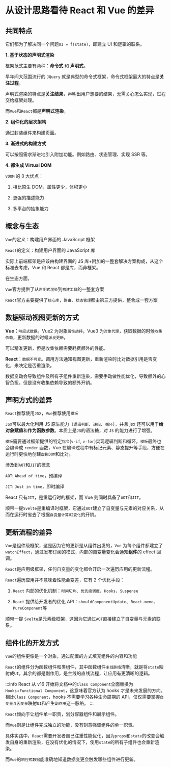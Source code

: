 # 从设计思路看待 React 和 Vue 的差异

## 共同特点

它们都为了解决同一个问题`UI = f(state)`，即建立 UI 和逻辑的联系。

**1. 基于状态的声明式渲染**

框架范式主要有两种：**命令式** 和 **声明式**。

早年间大范围流行的 `JQuery` 就是典型的命令式框架，命令式框架最大的特点是**关注过程**。

声明式渲染的特点是**关注结果**，声明出用户想要的结果，无需关心怎么实现，过程交给框架处理。

而`Vue`和`React`都是**声明式渲染**。

**2. 组件化的层次架构**

通过封装组件来构建页面。

**3. 渐进式的构建方式**

可以按照需求渐进地引入附加功能。例如路由、状态管理、实现 SSR 等。

**4. 都生成 Virtual DOM**

`VDOM` 的 3 大优点：

1. 相比原生 DOM，属性更少，体积更小

2. 更强的描述能力

3. 多平台的抽象能力

## 概念与生态

`Vue`的定义：构建用户界面的 JavaScript 框架

`React`的定义：构建用户界面的 JavaScript 库

实际上前端框架是应该由构建界面的 JS 库+附加的一整套解决方案构成，从这个标准去考虑，Vue 和 React 都是库，而非框架。

在生态方面，

`Vue`官方提供了从`声明式渲染`到`构建工具`的一整套方案

`React`官方主要提供了`核心库`，`路由`、`状态管理`都由第三方提供，整合成一套方案

## 数据驱动视图更新的方式

**Vue：**`响应式数据`。Vue2 为对象`属性劫持`，Vue3 为`对象代理`，获取数据的时候`收集依赖`，更新数据的时候`派发更新`。

可以精准更新，但是收集依赖需要耗费额外的性能。

**React**：`数据不可变`。调用方法通知视图更新，重新渲染时比对数据引用是否变化，来决定是否重渲染。

数据变动会导致组件及所有子组件重新渲染，需要手动做性能优化，导致额外的心智负担。但是没有收集依赖导致的额外开销。

## 声明方式的差异

`React`推荐使用`JSX`，`Vue`推荐使用`模板`

`JSX`可以最大化利用 JS 原生能力（`逻辑判断`、`递归`、`循环`），并且 jsx 还可以用于**给对象赋值**和**作为函数参数**。本质上是`JS`的语法糖，对 `JS` 的能力进行了增强。

`模板`需要通过框架提供的特定`指令`(`v-if`, `v-for`)实现逻辑判断和循环，`模板`最终也会编译成 `render` 函数，Vue 在编译过程中有标记元素、静态提升等手段，方便在运行时更快地创建`虚拟DOM`和比对。

涉及到`AOT`和`JIT`的概念

`AOT`: `Ahead of time`，预编译

`JIT`: `Just in time`，即时编译

React 只有`JIT`，是重运行时的框架，而 Vue 则同时具备了`AOT`和`JIT`。

顺带一提`Svelte`是重编译时框架，它通过`AOT`建立了自变量与元素的对应关系，从而在运行时省去了根据`自变量计算UI变化`的开销。

## 更新流程的差异

`Vue`是组件级框架，这是因为它的更新是从组件出发的，`Vue` 为每个组件都建立了 `watchEffect`，通过发布订阅的模式，内部的自变量变化会通知**组件**的 effect 回调。

`React`是应用级框架，任何自变量的变化都会开启一次遍历应用的更新流程。

`React`遍历应用并不意味着性能会变差，它有 2 个优化手段：

1. `React` 内部的优化机制：`时间切片`、`优先级调度`、`Hooks`、`Suspense`

2. `React` 提供给开发者的优化 API：`shouldComponentUpdate`、`React.memo`、`PureComponent`等

顺带一提 `Svelte`是元素级框架，这因为它通过`AOT`直接建立了自变量与元素的联系。

## 组件化的开发方式

`Vue`的组件更像是一个对象，通过配置的方式填充组件的内容和功能

`React`的组件分为函数组件和类组件，其中函数组件`主线脉络`清晰，就是将`state`映射成`UI`，其余的都是副作用，是主线的直线流程，让应用有更清晰的逻辑。

:::info
React 从 v16 开始将文档中的`Class Component`全面替换为`Hooks`+`Functional Component`，这意味着官方认为 hooks 才是未来发展的方向。相比`Class Component`，hooks 不需要学习各种生命周期的 API，仅仅需要掌握`自变量与因变量`映射`UI`和产生`副作用`这一脉络。
:::

`React`倾向于让组件单一职责，划分容器组件和展示组件。

而`Vue`则是让组件完成独立的功能，没有刻意强调组件的单一职责。

具体实践中，`React`需要开发者自己注重性能优化，因为`props`和`state`的改变会触发自身的重新渲染，在没有优化的情况下，使用`state`的所有子组件也会重新渲染。

而`Vue`的`响应式数据`能准确地知道数据变更会触发哪些组件进行更新。
